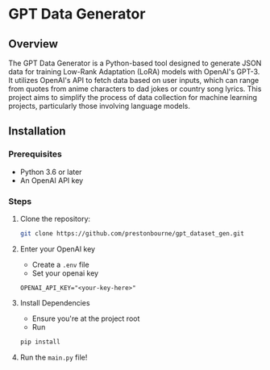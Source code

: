 # GPT Data Generator

## Overview

The GPT Data Generator is a Python-based tool designed to generate JSON data for training Low-Rank Adaptation (LoRA) models with OpenAI's GPT-3. It utilizes OpenAI's API to fetch data based on user inputs, which can range from quotes from anime characters to dad jokes or country song lyrics. This project aims to simplify the process of data collection for machine learning projects, particularly those involving language models.

## Installation

### Prerequisites

- Python 3.6 or later
- An OpenAI API key

### Steps

1. Clone the repository:

    ```bash
    git clone https://github.com/prestonbourne/gpt_dataset_gen.git
    ```

2. Enter your OpenAI key
    - Create a `.env` file
    - Set your openai key

    ```plaintext
    OPENAI_API_KEY="<your-key-here>"
    ```

3. Install Dependencies
    - Ensure you're at the project root
    - Run

    ```bash
    pip install
    ```

4. Run the `main.py` file!
